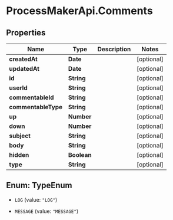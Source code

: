 # ProcessMakerApi.Comments

## Properties

Name | Type | Description | Notes
------------ | ------------- | ------------- | -------------
**createdAt** | **Date** |  | [optional] 
**updatedAt** | **Date** |  | [optional] 
**id** | **String** |  | [optional] 
**userId** | **String** |  | [optional] 
**commentableId** | **String** |  | [optional] 
**commentableType** | **String** |  | [optional] 
**up** | **Number** |  | [optional] 
**down** | **Number** |  | [optional] 
**subject** | **String** |  | [optional] 
**body** | **String** |  | [optional] 
**hidden** | **Boolean** |  | [optional] 
**type** | **String** |  | [optional] 



## Enum: TypeEnum


* `LOG` (value: `"LOG"`)

* `MESSAGE` (value: `"MESSAGE"`)




